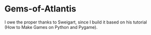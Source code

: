 # Gems-of-Atlantis
I owe the proper thanks to Sweigart, since I build it based on his tutorial (How to Make Games on Python and Pygame).